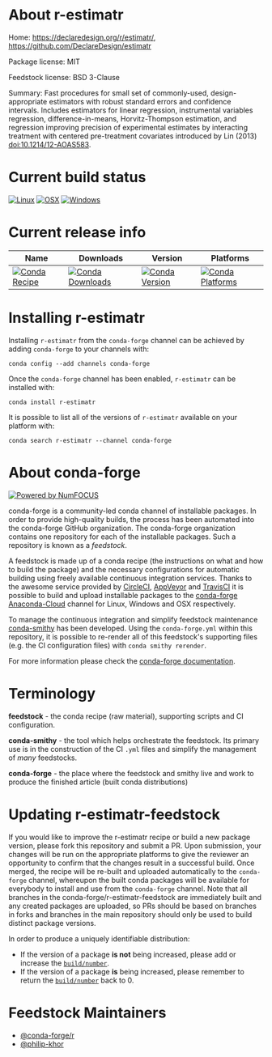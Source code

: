<!--
# -*- mode: jinja -*-
-->

About r-estimatr
================

Home: https://declaredesign.org/r/estimatr/, https://github.com/DeclareDesign/estimatr

Package license: MIT

Feedstock license: BSD 3-Clause

Summary: Fast procedures for small set of commonly-used, design-appropriate estimators with robust standard errors and confidence intervals. Includes estimators for linear regression, instrumental variables regression, difference-in-means, Horvitz-Thompson estimation, and regression improving precision of experimental estimates by interacting treatment with centered pre-treatment covariates introduced by Lin (2013) <doi:10.1214/12-AOAS583>.



Current build status
====================

[![Linux](https://img.shields.io/circleci/project/github/conda-forge/r-estimatr-feedstock/master.svg?label=Linux)](https://circleci.com/gh/conda-forge/r-estimatr-feedstock)
[![OSX](https://img.shields.io/travis/conda-forge/r-estimatr-feedstock/master.svg?label=macOS)](https://travis-ci.org/conda-forge/r-estimatr-feedstock)
[![Windows](https://img.shields.io/appveyor/ci/conda-forge/r-estimatr-feedstock/master.svg?label=Windows)](https://ci.appveyor.com/project/conda-forge/r-estimatr-feedstock/branch/master)

Current release info
====================

| Name | Downloads | Version | Platforms |
| --- | --- | --- | --- |
| [![Conda Recipe](https://img.shields.io/badge/recipe-r--estimatr-green.svg)](https://anaconda.org/conda-forge/r-estimatr) | [![Conda Downloads](https://img.shields.io/conda/dn/conda-forge/r-estimatr.svg)](https://anaconda.org/conda-forge/r-estimatr) | [![Conda Version](https://img.shields.io/conda/vn/conda-forge/r-estimatr.svg)](https://anaconda.org/conda-forge/r-estimatr) | [![Conda Platforms](https://img.shields.io/conda/pn/conda-forge/r-estimatr.svg)](https://anaconda.org/conda-forge/r-estimatr) |

Installing r-estimatr
=====================

Installing `r-estimatr` from the `conda-forge` channel can be achieved by adding `conda-forge` to your channels with:

```
conda config --add channels conda-forge
```

Once the `conda-forge` channel has been enabled, `r-estimatr` can be installed with:

```
conda install r-estimatr
```

It is possible to list all of the versions of `r-estimatr` available on your platform with:

```
conda search r-estimatr --channel conda-forge
```


About conda-forge
=================

[![Powered by NumFOCUS](https://img.shields.io/badge/powered%20by-NumFOCUS-orange.svg?style=flat&colorA=E1523D&colorB=007D8A)](http://numfocus.org)

conda-forge is a community-led conda channel of installable packages.
In order to provide high-quality builds, the process has been automated into the
conda-forge GitHub organization. The conda-forge organization contains one repository
for each of the installable packages. Such a repository is known as a *feedstock*.

A feedstock is made up of a conda recipe (the instructions on what and how to build
the package) and the necessary configurations for automatic building using freely
available continuous integration services. Thanks to the awesome service provided by
[CircleCI](https://circleci.com/), [AppVeyor](https://www.appveyor.com/)
and [TravisCI](https://travis-ci.org/) it is possible to build and upload installable
packages to the [conda-forge](https://anaconda.org/conda-forge)
[Anaconda-Cloud](https://anaconda.org/) channel for Linux, Windows and OSX respectively.

To manage the continuous integration and simplify feedstock maintenance
[conda-smithy](https://github.com/conda-forge/conda-smithy) has been developed.
Using the ``conda-forge.yml`` within this repository, it is possible to re-render all of
this feedstock's supporting files (e.g. the CI configuration files) with ``conda smithy rerender``.

For more information please check the [conda-forge documentation](https://conda-forge.org/docs/).

Terminology
===========

**feedstock** - the conda recipe (raw material), supporting scripts and CI configuration.

**conda-smithy** - the tool which helps orchestrate the feedstock.
                   Its primary use is in the construction of the CI ``.yml`` files
                   and simplify the management of *many* feedstocks.

**conda-forge** - the place where the feedstock and smithy live and work to
                  produce the finished article (built conda distributions)


Updating r-estimatr-feedstock
=============================

If you would like to improve the r-estimatr recipe or build a new
package version, please fork this repository and submit a PR. Upon submission,
your changes will be run on the appropriate platforms to give the reviewer an
opportunity to confirm that the changes result in a successful build. Once
merged, the recipe will be re-built and uploaded automatically to the
`conda-forge` channel, whereupon the built conda packages will be available for
everybody to install and use from the `conda-forge` channel.
Note that all branches in the conda-forge/r-estimatr-feedstock are
immediately built and any created packages are uploaded, so PRs should be based
on branches in forks and branches in the main repository should only be used to
build distinct package versions.

In order to produce a uniquely identifiable distribution:
 * If the version of a package **is not** being increased, please add or increase
   the [``build/number``](https://conda.io/docs/user-guide/tasks/build-packages/define-metadata.html#build-number-and-string).
 * If the version of a package **is** being increased, please remember to return
   the [``build/number``](https://conda.io/docs/user-guide/tasks/build-packages/define-metadata.html#build-number-and-string)
   back to 0.

Feedstock Maintainers
=====================

* [@conda-forge/r](https://github.com/conda-forge/r/)
* [@philip-khor](https://github.com/philip-khor/)

